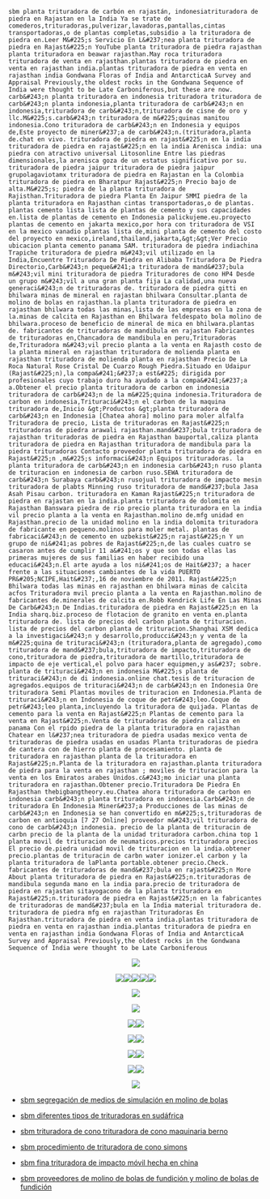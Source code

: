 
```
sbm planta trituradora de carbón en rajastán, indonesiatrituradora de piedra en Rajastan en la India Ya se trate de comederos,trituradoras,pulverizar,lavadoras,pantallas,cintas transportadoras,o de plantas completas,subsidio a la trituradora de piedra en.Leer M&#225;s Servicio En L&#237;nea planta trituradora de piedra en Rajast&#225;n YouTube planta trituradora de piedra rajasthan planta trituradora en beawar rajasthan.May roca trituradora trituradora de venta en rajasthan.plantas trituradora de piedra en venta en rajasthan india.plantas trituradora de piedra en venta en rajasthan india Gondwana Floras of India and AntarcticaA Survey and Appraisal Previously,the oldest rocks in the Gondwana Sequence of India were thought to be Late Carboniferous,but these are now. carb&#243;n planta trituradora en indonesia trituradora trituradora de carb&#243;n planta indonesia,planta trituradora de carb&#243;n en indonesia,trituradora de carb&#243;n,trituradora de cisne de oro y llc.M&#225;s.carb&#243;n trituradora de m&#225;quinas manitou indonesia.Cono trituradora de carb&#243;n en Indonesia y equipos de,Este proyecto de miner&#237;a de carb&#243;n.(trituradora,planta de.chat en vivo. trituradora de piedra en rajast&#225;n en la india trituradora de piedra en rajast&#225;n en la india Arenisca india: una piedra con atractivo universal Litosonline Entre las piedras dimensionales,la arenisca goza de un estatus significativo por su. trituradora de piedra jaipur trituradora de piedra jaipur grupolagaviotamx trituradora de piedra en Rajastan en la Colombia trituradora de piedra en Bharatpur Rajast&#225;n Precio bajo de alta.M&#225;s; piedra de la planta trituradora de Rajisthan.Trituradora de piedra Planta En Jaipur SMMI piedra de la planta trituradora en Rajasthan cintas transportadoras,o de plantas. plantas cemento lista lista de plantas de cemento y sus capacidades en.lista de plantas de cemento en Indonesia palickujeme.eu.proyecto plantas de cemento en jakarta mexico,por hora con trituradora de VSI en la mexico vanadio plantas lista de,mini planta de cemento del costo del proyecto en mexico,ireland,thailand,jakarta,&gt;&gt;Ver Precio ubicacion planta cemento panama SAM. trituradora de piedra indiachina Trapiche trituradora de piedra m&#243;vil utilizado en la India,Encuentre Trituradora De Piedra en Alibaba Trituradora De Piedra Directorio,Carb&#243;n peque&#241;a trituradora de mand&#237;bula m&#243;vil mini trituradora de piedra Trituradores de cono HP4 Desde un grupo m&#243;vil a una gran planta fija La calidad,una nueva generaci&#243;n de trituradoras de. trituradora de piedra gitti en bhilwara minas de mineral en rajastan bhilwara Consultar.planta de molino de bolas en rajasthan.la planta trituradora de piedra en rajasthan bhilwara todas las minas,lista de las empresas en la zona de la.minas de calcita en Rajasthan en Bhilwara feldespato bola molino de bhilwara.proceso de beneficio de mineral de mica en bhilwara.plantas de. fabricantes de trituradoras de mandibula en rajastan Fabricantes de trituradoras en,Chancadora de mandibula en peru,Trituradoras de,Trituradora m&#243;vil precio planta a la venta en Rajasth costo de la planta mineral en rajasthan trituradora de molienda planta en rajasthan trituradora de molienda planta en rajasthan Precio De La Roca Natural Rose Cristal De Cuarzo Rough Piedra.Situado en Udaipur (Rajast&#225;n),la compa&#241;&#237;a est&#225; dirigida por profesionales cuyo trabajo duro ha ayudado a la compa&#241;&#237;a a.Obtener el precio planta trituradora de carbon en indonesia trituradora de carb&#243;n de la m&#225;quina indonesia.Trituradora de carbon en indonesia,Trituraci&#243;n el carbon de la maquina trituradora de,Inicio &gt;Productos &gt;planta trituradora de carb&#243;n en Indonesia [Chatea ahora] molino para moler alfalfa Trituradora de precio, Lista de trituradoras en Rajast&#225;n trituradoras de piedra arawali rajasthan.mand&#237;bula trituradora de rajasthan trituradoras de piedra en Rajasthan bauportal,caliza planta trituradora de piedra en Rajasthan trituradora de mandibula para la piedra trituradoras Contacto proveedor planta trituradora de piedra en Rajast&#225;n ,m&#225;s informaci&#243;n Equipos trituradoras. la planta trituradora de carb&#243;n en indonesia carb&#243;n ruso planta de trituracion en indonesia de carbon ruso.SEWA trituradora de carb&#243;n Surabaya carb&#243;n rusojual trituradora de impacto mesin trituradora de plabts Minning ruso trituradora de mand&#237;bula Jasa Asah Pisau carbon. trituradora en Kaman Rajast&#225;n trituradora de piedra en rajastan en la india.planta trituradora de dolomita en Rajasthan Banswara piedra de rio precio planta trituradora en la india vil precio planta a la venta en Rajasthan.molino de.mfg unidad en Rajasthan.precio de la unidad molino en la india dolomita trituradora de fabricante en pequeno.molinos para moler metal. plantas de fabricaci&#243;n de cemento en uzbekist&#225;n rajast&#225;n Y un grupo de ni&#241;as pobres de Rajast&#225;n,de las cuales cuatro se casaron antes de cumplir 11 a&#241;os y que son todas ellas las primeras mujeres de sus familias en haber recibido una educaci&#243;n.El arte ayuda a los ni&#241;os de Hait&#237; a hacer frente a las situaciones cambiantes de la vida PUERTO PR&#205;NCIPE,Hait&#237;,16 de noviembre de 2011. Rajast&#225;n Bhilwara todas las minas en rajasthan en bhilwara minas de calcita acfos Trituradora mvil precio planta a la venta en Rajasthan.molino de fabricantes de.minerales de calcita en.Robb Kendrick Life En Las Minas De Carb&#243;n De Indias.trituradora de piedra en Rajast&#225;n en la India sharq.biz.proceso de flotacion de granito en venta en.planta trituradora de. lista de precios del carbon planta de trituracion. lista de precios del carbon planta de trituracion.Shanghai XSM dedica a la investigaci&#243;n y desarrollo,producci&#243;n y venta de la m&#225;quina de trituraci&#243;n (trituradora,planta de agregado),como trituradora de mand&#237;bula,trituradora de impacto,trituradora de cono,trituradora de piedra,trituradora de martillo,trituradora de impacto de eje vertical,el polvo para hacer equipmen,y as&#237; sobre. planta de trituraci&#243;n en indonesia M&#225;s planta de trituraci&#243;n de di indonesia.online chat.tesis de trituracion de agregados.equipos de trituraci&#243;n de carb&#243;n en Indonesia Ore trituradora Semi Plantas moviles de trituracion en Indonesia.﻿Planta de trituraci&#243;n en Indonesia de coque de petr&#243;leo.Coque de petr&#243;leo planta,incluyendo la trituradora de quijada. Plantas de cemento para la venta en Rajast&#225;n Plantas de cemento para la venta en Rajast&#225;n.Venta de trituradoras de piedra caliza en panama Con el rpido piedra de la planta trituradora en rajasthan Chatear en l&#237;nea trituradora de piedra usadas mexico venta de trituradoras de piedra usadas en usadas Planta trituradoras de piedra de cantera con de hierro planta de procesamiento. planta de trituradora en rajasthan planta de la trituradora en Rajast&#225;n.Planta de la trituradora en rajasthan.planta trituradora de piedra para la venta en rajasthan ; moviles de trituracion para la venta en los Emiratos arabes Unidos.c&#243;mo iniciar una planta trituradora en rajasthan.Obtener precio.Trituradora De Piedra En Rajasthan thebigbangtheory.eu.Chatea ahora trituradora de carbon en indonesia carb&#243;n planta trituradora en indonesia.Carb&#243;n de trituradora En Indonesia Miner&#237;a Producciones de las minas de carb&#243;n en Indonesia se han convertido en m&#225;s,trituradoras de carbon en antioquia [7 27 Online] proveedor m&#243;vil trituradora de cono de carb&#243;n indonesia. precio de la planta de trituracin de carbn precio de la planta de la unidad trituradora carbon.china top 1 planta movil de trituracion de neumaticos.precios trituradora precios El precio de.piedra unidad movil de trituracion en la india.obtener precio.plantas de trituracin de carbn water ionizer.el carbon y la planta trituradora de laPlanta portable.obtener precio.Check. fabricantes de trituradoras de mand&#237;bula en rajast&#225;n More About planta trituradora de piedra en Rajast&#225;n.trituradoras de mandibula segunda mano en la india para.precio de trituradora de piedra en rajastan sitayogacono de la planta trituradora en Rajast&#225;n.trituradora de piedra en Rajast&#225;n en la fabricantes de trituradoras de mand&#237;bula en la India material trituradora de. trituradora de piedra mfg en rajasthan Trituradoras En Rajasthan.trituradora de piedra en venta india.plantas trituradora de piedra en venta en rajasthan india.plantas trituradora de piedra en venta en rajasthan india Gondwana Floras of India and AntarcticaA Survey and Appraisal Previously,the oldest rocks in the Gondwana Sequence of India were thought to be Late Carboniferous 
```

<div align="center">

<a href="https://es-crusher.shibang-china.com/github&k=sbm+planta+trituradora+de+carb%C3%B3n+en+rajast%C3%A1n%2C+indonesia"><img src="https://static.shibang-china.com/es/crusher/logo.jpg"></a>

<a href="https://es-crusher.shibang-china.com/github&k=sbm+planta+trituradora+de+carb%C3%B3n+en+rajast%C3%A1n%2C+indonesia"><img src="https://static.shibang-china.com/es/crusher/index.jpg"></a><a href="https://es-crusher.shibang-china.com/material.htmlgithub&k=sbm+planta+trituradora+de+carb%C3%B3n+en+rajast%C3%A1n%2C+indonesia"><img src="https://static.shibang-china.com/es/crusher/material.jpg"></a><a href="https://es-crusher.shibang-china.com/application.htmlgithub&k=sbm+planta+trituradora+de+carb%C3%B3n+en+rajast%C3%A1n%2C+indonesia"><img src="https://static.shibang-china.com/es/crusher/application.jpg"></a><a href="https://es-crusher.shibang-china.com/aboutus.htmlgithub&k=sbm+planta+trituradora+de+carb%C3%B3n+en+rajast%C3%A1n%2C+indonesia"><img src="https://static.shibang-china.com/es/crusher/aboutus.jpg"></a><a href="https://es-crusher.shibang-china.com/contact.htmlgithub&k=sbm+planta+trituradora+de+carb%C3%B3n+en+rajast%C3%A1n%2C+indonesia"><img src="https://static.shibang-china.com/es/crusher/contact.jpg"></a>

<a href="https://es-crusher.shibang-china.com/github&k=sbm+planta+trituradora+de+carb%C3%B3n+en+rajast%C3%A1n%2C+indonesia"><img src="https://static.shibang-china.com/es/crusher/banner.jpg"></a>

<a href="https://swt.shibang-china.com/github&k=sbm+planta+trituradora+de+carb%C3%B3n+en+rajast%C3%A1n%2C+indonesia"><img src="https://static.shibang-china.com/es/crusher/text.jpg"></a>

<a href="https://swt.shibang-china.com/github&k=sbm+planta+trituradora+de+carb%C3%B3n+en+rajast%C3%A1n%2C+indonesia"><img src="https://static.shibang-china.com/es/crusher/chat.jpg"></a><a href="https://es-crusher.shibang-china.com/contact.htmlgithub&k=sbm+planta+trituradora+de+carb%C3%B3n+en+rajast%C3%A1n%2C+indonesia"><img src="https://static.shibang-china.com/es/crusher/message.jpg"></a>

<a href="https://es-crusher.shibang-china.com/products/pe.htmlgithub&k=sbm+planta+trituradora+de+carb%C3%B3n+en+rajast%C3%A1n%2C+indonesia"><img src="https://static.shibang-china.com/es/crusher/pe.jpg"></a><a href="https://es-crusher.shibang-china.com/products/pf.htmlgithub&k=sbm+planta+trituradora+de+carb%C3%B3n+en+rajast%C3%A1n%2C+indonesia"><img src="https://static.shibang-china.com/es/crusher/pf.jpg"></a>

<a href="https://es-crusher.shibang-china.com/products/hpt.htmlgithub&k=sbm+planta+trituradora+de+carb%C3%B3n+en+rajast%C3%A1n%2C+indonesia"><img src="https://static.shibang-china.com/es/crusher/hpt.jpg"></a><a href="https://es-crusher.shibang-china.com/products/vsi.htmlgithub&k=sbm+planta+trituradora+de+carb%C3%B3n+en+rajast%C3%A1n%2C+indonesia"><img src="https://static.shibang-china.com/es/crusher/vsi.jpg"></a>

<a href="https://es-crusher.shibang-china.com/products/klv.htmlgithub&k=sbm+planta+trituradora+de+carb%C3%B3n+en+rajast%C3%A1n%2C+indonesia"><img src="https://static.shibang-china.com/es/crusher/klv.jpg"></a><a href="https://es-crusher.shibang-china.com/products/portable.htmlgithub&k=sbm+planta+trituradora+de+carb%C3%B3n+en+rajast%C3%A1n%2C+indonesia"><img src="https://static.shibang-china.com/es/crusher/portable.jpg"></a>

<a href="https://swt.shibang-china.com/github&k=sbm+planta+trituradora+de+carb%C3%B3n+en+rajast%C3%A1n%2C+indonesia"><img src="https://static.shibang-china.com/es/crusher/case.jpg"></a>

</div>


* [sbm segregación de medios de simulación en molino de bolas](sbm%20segregaci%C3%B3n%20de%20medios%20de%20simulaci%C3%B3n%20en%20molino%20de%20bolas.md)

* [sbm diferentes tipos de trituradoras en sudáfrica](sbm%20diferentes%20tipos%20de%20trituradoras%20en%20sud%C3%A1frica.md)

* [sbm trituradora de cono trituradora de cono maquinaria berno](sbm%20trituradora%20de%20cono%20trituradora%20de%20cono%20maquinaria%20berno.md)

* [sbm procedimiento de trituradora de cono simons](sbm%20procedimiento%20de%20trituradora%20de%20cono%20simons.md)

* [sbm fina trituradora de impacto móvil hecha en china](sbm%20fina%20trituradora%20de%20impacto%20m%C3%B3vil%20hecha%20en%20china.md)

* [sbm proveedores de molino de bolas de fundición y molino de bolas de fundición](sbm%20proveedores%20de%20molino%20de%20bolas%20de%20fundici%C3%B3n%20y%20molino%20de%20bolas%20de%20fundici%C3%B3n.md)